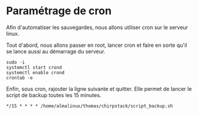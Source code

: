 # Paramétrage de cron

Afin d'automatiser les sauvegardes, nous allons utiliser cron sur le serveur linux.

Tout d'abord, nous allons passer en root, lancer cron et faire en sorte qu'il se lance aussi au démarrage du serveur.

```
sudo -i
systemctl start crond
systemctl enable crond
crontab -e
```

Enfin, sous cron, rajouter la ligne suivante et quitter. Elle permet de lancer le script de backup toutes les 15 minutes.
```
*/15 * * * * /home/almalinux/thomas/chirpstack/script_backup.sh
```
